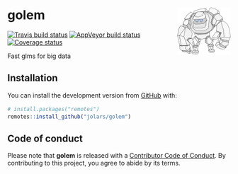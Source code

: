 
<!-- README.md is generated from README.Rmd. Please edit that file -->

# golem <img src='man/figures/logo.png' align="right" height="106" />

<!-- badges: start -->

[![Travis build
status](https://travis-ci.org/jolars/golem.svg?branch=master)](https://travis-ci.org/jolars/golem)
[![AppVeyor build
status](https://ci.appveyor.com/api/projects/status/github/jolars/golem?branch=master&svg=true)](https://ci.appveyor.com/project/jolars/golem)
[![Coverage
status](https://codecov.io/gh/jolars/golem/branch/master/graph/badge.svg)](https://codecov.io/github/jolars/golem?branch=master)
<!-- badges: end -->

Fast glms for big data

## Installation

You can install the development version from
[GitHub](https://github.com/) with:

``` r
# install.packages("remotes")
remotes::install_github("jolars/golem")
```

## Code of conduct

Please note that **golem** is released with a [Contributor Code of
Conduct](CODE_OF_CONDUCT.md). By contributing to this project, you agree
to abide by its terms.
